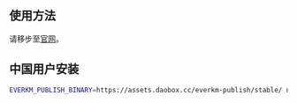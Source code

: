 ## 使用方法

请移步至[官网](https://publish.everkm.cn)。

## 中国用户安装

```bash
EVERKM_PUBLISH_BINARY=https://assets.daobox.cc/everkm-publish/stable/ npm add everkm-publish

```
